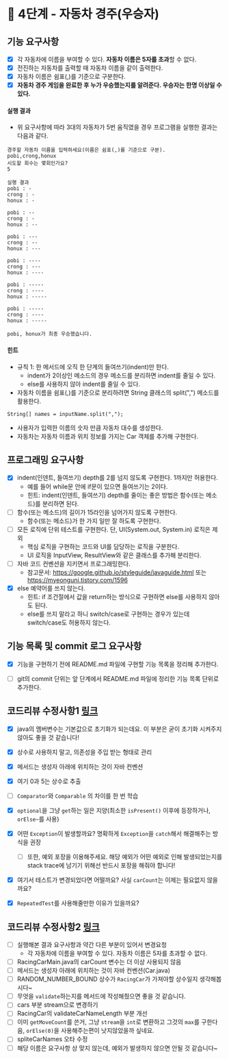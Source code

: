 # 🚀 4단계 - 자동차 경주(우승자)

## 기능 요구사항

- [x] 각 자동차에 이름을 부여할 수 있다. **자동차 이름은 5자를 초과**할 수 없다.
- [x] 전진하는 자동차를 출력할 때 자동차 이름을 같이 출력한다.
- [x] 자동차 이름은 쉼표(,)를 기준으로 구분한다.
- [x] **자동차 경주 게임을 완료한 후 누가 우승했는지를 알려준다. 우승자는 한명 이상일 수 있다.**

#### 실행 결과

- 위 요구사항에 따라 3대의 자동차가 5번 움직였을 경우 프로그램을 실행한 결과는 다음과 같다.

```plaintext
경주할 자동차 이름을 입력하세요(이름은 쉼표(,)를 기준으로 구분).
pobi,crong,honux
시도할 회수는 몇회인가요?
5

실행 결과
pobi : -
crong : -
honux : -

pobi : --
crong : -
honux : --

pobi : ---
crong : --
honux : ---

pobi : ----
crong : ---
honux : ----

pobi : -----
crong : ----
honux : -----

pobi : -----
crong : ----
honux : -----

pobi, honux가 최종 우승했습니다.
```

#### 힌트

- 규칙 1: 한 메서드에 오직 한 단계의 들여쓰기(indent)만 한다.
  - indent가 2이상인 메소드의 경우 메소드를 분리하면 indent를 줄일 수 있다.
  - else를 사용하지 않아 indent를 줄일 수 있다.
- 자동차 이름을 쉼표(,)를 기준으로 분리하려면 String 클래스의 split(",") 메소드를 활용한다.

```plaintext
String[] names = inputName.split(",");
```

- 사용자가 입력한 이름의 숫자 만큼 자동차 대수를 생성한다.
- 자동차는 자동차 이름과 위치 정보를 가지는 Car 객체를 추가해 구현한다.

## 프로그래밍 요구사항

- [x] indent(인덴트, 들여쓰기) depth를 2를 넘지 않도록 구현한다. 1까지만 허용한다.
  - 예를 들어 while문 안에 if문이 있으면 들여쓰기는 2이다.
  - 힌트: indent(인덴트, 들여쓰기) depth를 줄이는 좋은 방법은 함수(또는 메소드)를 분리하면 된다.
- [ ] 함수(또는 메소드)의 길이가 15라인을 넘어가지 않도록 구현한다.
  - 함수(또는 메소드)가 한 가지 일만 잘 하도록 구현한다.
- [ ] 모든 로직에 단위 테스트를 구현한다. 단, UI(System.out, System.in) 로직은 제외
  - 핵심 로직을 구현하는 코드와 UI를 담당하는 로직을 구분한다.
  - UI 로직을 InputView, ResultView와 같은 클래스를 추가해 분리한다.
- [ ] 자바 코드 컨벤션을 지키면서 프로그래밍한다.
  - 참고문서: https://google.github.io/styleguide/javaguide.html 또는 https://myeonguni.tistory.com/1596
- [x] else 예약어를 쓰지 않는다.
  - 힌트: if 조건절에서 값을 return하는 방식으로 구현하면 else를 사용하지 않아도 된다.
  - else를 쓰지 말라고 하니 switch/case로 구현하는 경우가 있는데 switch/case도 허용하지 않는다.

## 기능 목록 및 commit 로그 요구사항

- [x] 기능을 구현하기 전에 README.md 파일에 구현할 기능 목록을 정리해 추가한다.
- [ ] git의 commit 단위는 앞 단계에서 README.md 파일에 정리한 기능 목록 단위로 추가한다.



## 코드리뷰 수정사항1 [링크](https://github.com/next-step/java-racingcar/pull/2552#pullrequestreview-719667271)

- [x] java의 멤버변수는 기본값으로 초기화가 되는데요. 이 부분은 굳이 초기화 시켜주지 않아도 좋을 것 같습니다!
- [x] 상수로 사용하지 말고, 의존성을 주입 받는 형태로 관리
- [x] 메서드는 생성자 아래에 위치하는 것이 자바 컨벤션
- [x] 여기 0과 5는 상수로 추출
- [ ] `Comparator`와 `Comparable` 의 차이를 한 번 학습
- [x] `optional`을 그냥 `get`하는 일은 지양(최소한 `isPresent()` 이후에 등장하거나, `orElse~`를 사용)
- [x] 어떤 `Exception`이 발생할까요? 명확하게 `Exception`을 `catch`해서 해결해주는 방식을 권장
  - [ ] 또한, 예외 포장을 이용해주세요. 해당 예외가 어떤 예외로 인해 발생되었는지를 stack trace에 남기기 위해선 반드시 포장을 해줘야 합니다!
- [x] 여기서 테스트가 변경되었다면 어떨까요? 사실 `carCount`는 이제는 필요없지 않을까요?
- [x] `RepeatedTest`를 사용해줄만한 이유가 있을까요?



## 코드리뷰 수정사항2 [링크](https://github.com/next-step/java-racingcar/pull/2552#pullrequestreview-720300637)

- [ ] 실행해본 결과 요구사항과 약간 다른 부분이 있어서 변경요청
  - 각 자동차에 이름을 부여할 수 있다. 자동차 이름은 5자를 초과할 수 없다.
- [ ] RacingCarMain.java의 carCount 변수는 더 이상 사용되지 않음
- [ ] 메서드는 생성자 아래에 위치하는 것이 자바 컨벤션(Car.java)
- [ ] RANDOM_NUMBER_BOUND  상수가  `RacingCar`가 가져야할 상수일지 생각해봅시다~
- [ ] 무엇을 `validate`하는지를 메서드에 작성해줬으면 좋을 것 같습니다.
- [ ] cars 부분 stream으로 변경하기
- [ ] RacingCar의 validateCarNameLength 부분 개선
- [ ] 이미 `getMoveCount`를 쓴거, 그냥 `stream`을 `int`로 변환하고 그것의 `max`를 구한다음, `orElse(0)`을 사용해주는편이 낫지않았을까 싶네요.
- [ ] spliteCarNames 오타 수정
- [ ] 해당 이름은 요구사항 상 맞지 않는데, 예외가 발생하지 않으면 안될 것 같습니다~
